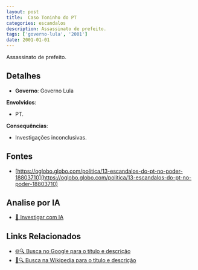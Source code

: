 ```yaml
---
layout: post
title:  Caso Toninho do PT
categories: escandalos
description: Assassinato de prefeito.
tags: ['governo-lula', '2001']
date: 2001-01-01
---
```


Assassinato de prefeito.

## Detalhes
- **Governo**: Governo Lula

**Envolvidos**:
- PT.


**Consequências**:
- Investigações inconclusivas.


## Fontes
- [https://oglobo.globo.com/politica/13-escandalos-do-pt-no-poder-18803710](https://oglobo.globo.com/politica/13-escandalos-do-pt-no-poder-18803710)


## Analise por IA
- [🤖 Investigar com IA](https://www.perplexity.ai/search?q=Caso%20Toninho%20do%20PT%20Assassinato%20de%20prefeito.%20Governo%20Lula)

## Links Relacionados
- [🌐🔍 Busca no Google para o título e descrição](https://www.google.com/search?q=Caso%20Toninho%20do%20PT%20Assassinato%20de%20prefeito.%20Governo%20Lula)
- [📖🔍 Busca na Wikipedia para o título e descrição](https://pt.wikipedia.org/w/index.php?search=Caso%20Toninho%20do%20PT%20Assassinato%20de%20prefeito.%20Governo%20Lula)


